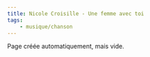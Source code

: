 ```yaml
---
title: Nicole Croisille - Une femme avec toi
tags:
    - musique/chanson
---
```


Page créée automatiquement, mais vide.
